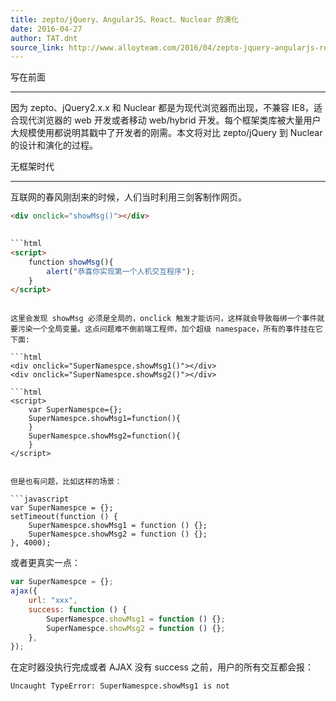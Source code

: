 ```yaml
---
title: zepto/jQuery、AngularJS、React、Nuclear 的演化
date: 2016-04-27
author: TAT.dnt
source_link: http://www.alloyteam.com/2016/04/zepto-jquery-angularjs-react-and-nuclear-evolution/
---
```


<!-- {% raw %} - for jekyll -->

写在前面  

* * *

因为 zepto、jQuery2.x.x 和 Nuclear 都是为现代浏览器而出现，不兼容 IE8，适合现代浏览器的 web 开发或者移动 web/hybrid 开发。每个框架类库被大量用户大规模使用都说明其戳中了开发者的刚需。本文将对比 zepto/jQuery 到 Nuclear 的设计和演化的过程。

无框架时代  

* * *

互联网的春风刚刮来的时候，人们当时利用三剑客制作网页。

````html
<div onclick="showMsg()"></div>
 

```html
<script>
    function showMsg(){
        alert("恭喜你实现第一个人机交互程序");
    }
</script>
````

````

这里会发现 showMsg 必须是全局的，onclick 触发才能访问，这样就会导致每绑一个事件就要污染一个全局变量。这点问题难不倒前端工程师，加个超级 namespace，所有的事件挂在它下面:

```html
<div onclick="SuperNamespce.showMsg1()"></div>
<div onclick="SuperNamespce.showMsg2()"></div>

```html
<script>
    var SuperNamespce={};
    SuperNamespce.showMsg1=function(){
    }
    SuperNamespce.showMsg2=function(){
    }
</script>
````

````

但是也有问题，比如这样的场景：

```javascript
var SuperNamespce = {};
setTimeout(function () {
    SuperNamespce.showMsg1 = function () {};
    SuperNamespce.showMsg2 = function () {};
}, 4000);
````

或者更真实一点：

```javascript
var SuperNamespce = {};
ajax({
    url: "xxx",
    success: function () {
        SuperNamespce.showMsg1 = function () {};
        SuperNamespce.showMsg2 = function () {};
    },
});
```

在定时器没执行完成或者 AJAX 没有 success 之前，用户的所有交互都会报：

    Uncaught TypeError: SuperNamespce.showMsg1 is not


<!-- {% endraw %} - for jekyll -->